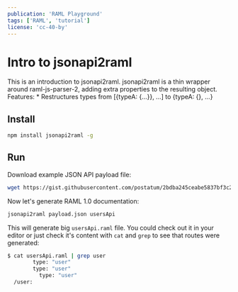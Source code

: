 ```yaml
---
publication: 'RAML Playground'
tags: ['RAML', 'tutorial']
license: 'cc-40-by'
---
```


# Intro to jsonapi2raml

This is an introduction to jsonapi2raml. jsonapi2raml is a thin wrapper around raml-js-parser-2, adding extra properties to the resulting object. Features:
    * Restructures types from [{typeA: {...}}, ...] to {typeA: {}, ...}

## Install

```sh
npm install jsonapi2raml -g
```

## Run

Download example JSON API payload file:

```sh
wget https://gist.githubusercontent.com/postatum/2bdba245ceabe5837bf3c2d4c0f23ad8/raw/9355778cb61e33d965d2d6d3efd37713cecbff0a/payload.json
```

Now let's generate RAML 1.0 documentation:

```sh
jsonapi2raml payload.json usersApi
```

This will generate big `usersApi.raml` file. You could check out it in your editor or just check it's content with `cat` and `grep` to see that routes were generated:

```sh
$ cat usersApi.raml | grep user
        type: "user"
        type: "user"
          type: "user"
  /user:
```
